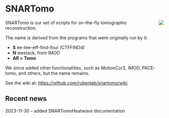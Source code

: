 # SNARTomo

<img align="right" src="https://user-images.githubusercontent.com/12241752/222498175-f95029e1-5a6e-4a41-99e5-b035c480468b.png" />

SNARTomo is our set of scripts for on-the-fly tomographic reconstruction. 

The name is derived from the programs that were originally run by it:

  * **S** ee-tee-eff-find-four (CTFFIND4)
  * **N** ewstack, from IMOD
  * **AR** e **Tomo**

We since added other functionalities, such as MotionCor2, IMOD, PACE-tomo, and others, but the name remains.

See the wiki at: https://github.com/rubenlab/snartomo/wiki

## Recent news

2023-11-30 – added SNARTomoHeatwave documentation

